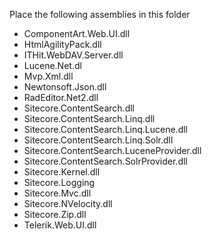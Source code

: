 Place the following assemblies in this folder

* ComponentArt.Web.UI.dll
* HtmlAgilityPack.dll
* ITHit.WebDAV.Server.dll
* Lucene.Net.dl
* Mvp.Xml.dll
* Newtonsoft.Json.dll
* RadEditor.Net2.dll
* Sitecore.ContentSearch.dll
* Sitecore.ContentSearch.Linq.dll
* Sitecore.ContentSearch.Linq.Lucene.dll
* Sitecore.ContentSearch.Linq.Solr.dll
* Sitecore.ContentSearch.LuceneProvider.dll
* Sitecore.ContentSearch.SolrProvider.dll
* Sitecore.Kernel.dll
* Sitecore.Logging
* Sitecore.Mvc.dll
* Sitecore.NVelocity.dll
* Sitecore.Zip.dll
* Telerik.Web.UI.dll
